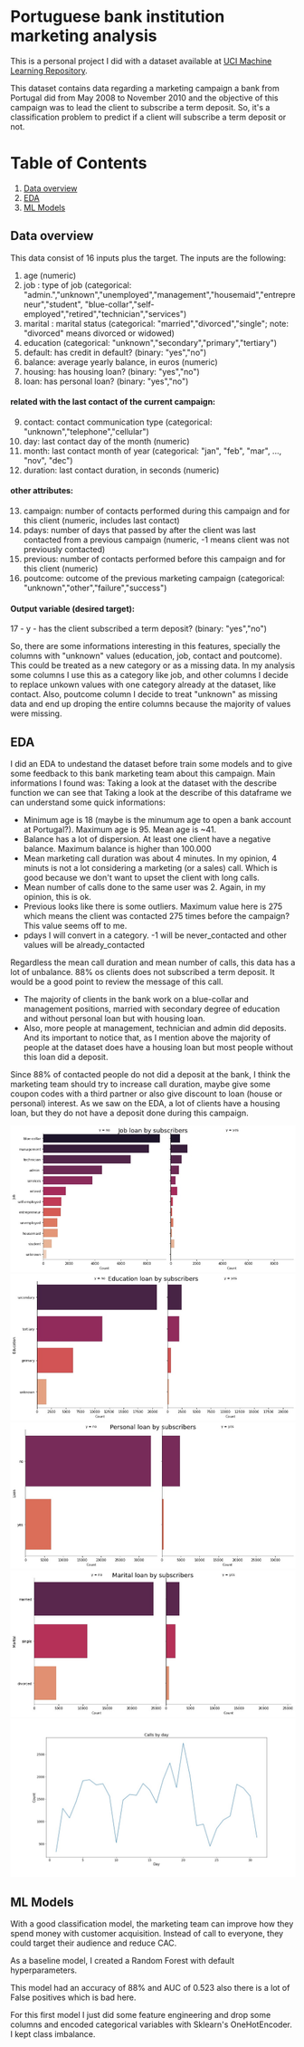 # Portuguese bank institution marketing analysis
This is a personal project I did with a dataset available at [UCI Machine Learning Repository](https://archive.ics.uci.edu/ml/datasets/Bank+Marketing).

This dataset contains data regarding a marketing campaign a bank from Portugal did from May 2008 to November 2010 and the objective of this campaign was to lead the client to subscribe a term deposit. So, it's a classification problem to predict if a client will subscribe a term deposit or not.


# Table of Contents
1. [Data overview](#Data_overview)
2. [EDA](#EDA)
3. [ML Models](#ML_Models)

## Data overview <a name="Data_overview"></a>

This data consist of 16 inputs plus the target. The inputs are the following:
1. age (numeric)
2. job : type of job (categorical: "admin.","unknown","unemployed","management","housemaid","entrepreneur","student",
                                   "blue-collar","self-employed","retired","technician","services") 
3. marital : marital status (categorical: "married","divorced","single"; note: "divorced" means divorced or widowed)
4. education (categorical: "unknown","secondary","primary","tertiary")
5. default: has credit in default? (binary: "yes","no")
6. balance: average yearly balance, in euros (numeric) 
7. housing: has housing loan? (binary: "yes","no")
8. loan: has personal loan? (binary: "yes","no")
#### related with the last contact of the current campaign:
9. contact: contact communication type (categorical: "unknown","telephone","cellular") 
10. day: last contact day of the month (numeric)
11. month: last contact month of year (categorical: "jan", "feb", "mar", ..., "nov", "dec")
12. duration: last contact duration, in seconds (numeric)
#### other attributes:
13. campaign: number of contacts performed during this campaign and for this client (numeric, includes last contact)
14. pdays: number of days that passed by after the client was last contacted from a previous campaign (numeric, -1 means client was not previously contacted)
15. previous: number of contacts performed before this campaign and for this client (numeric)
16. poutcome: outcome of the previous marketing campaign (categorical: "unknown","other","failure","success")
#### Output variable (desired target):
17 - y - has the client subscribed a term deposit? (binary: "yes","no")

So, there are some informations interesting in this features, specially the columns with "unknown" values (education, job, contact and poutcome). This could be treated as a new category or as a missing data. In my analysis some columns I use this as a category like job, and other columns I decide to replace unkown values with one category already at the dataset, like contact. Also, poutcome column I decide to treat "unknown" as missing data and end up droping the entire columns because the majority of values were missing.

## EDA <a name="EDA"></a>
I did an EDA to undestand the dataset before train some models and to give some feedback to this bank marketing team about this campaign. Main informations I found was:
Taking a look at the dataset with the describe function we can see that
Taking a look at the describe of this dataframe we can understand some quick informations:

* Minimum age is 18 (maybe is the minumum age to open a bank account at Portugal?). Maximum age is 95. Mean age is ~41.
* Balance has a lot of dispersion. At least one client have a negative balance. Maximum balance is higher than 100.000
* Mean marketing call duration was about 4 minutes. In my opinion, 4 minuts is not a lot considering a marketing (or a sales) call. Which is good because we don't want to upset the client with long calls.
* Mean number of calls done to the same user was 2. Again, in my opinion, this is ok.
* Previous looks like there is some outliers. Maximum value here is 275 which means the client was contacted 275 times before the campaign? This value seems off to me.
* pdays I will convert in a category. -1 will be never_contacted and other values will be already_contacted

Regardless the mean call duration and mean number of calls, this data has a lot of unbalance. 88% os clients does not subscribed a term deposit. It would be a good point to review the message of this call. 

* The majority of clients in the bank work on a blue-collar and management positions, married with secondary degree of education and without personal loan but with housing loan.
* Also, more people at management, technician and admin did deposits. And its important to notice that, as I mention above the majority of people at the dataset does have a housing loan but most people without this loan did a deposit.

Since 88% of contacted people do not did a deposit at the bank, I think the marketing team should try to increase call duration, maybe give some coupon codes with a third partner or also give discount to loan (house or personal) interest. As we saw on the EDA, a lot of clients have a housing loan, but they do not have a deposit done during this campaign.

![Alt text](images/deposits_by_job.jpg?raw=true)
![Alt text](images/deposits_by_education.jpg?raw=true)
![Alt text](images/deposits_by_loan.jpg?raw=true)
![Alt text](images/deposits_by_marital.jpg?raw=true)
![Alt text](images/contacts_by_day.jpg?raw=true)


## ML Models <a name="ML_Models"></a>
With a good classification model, the marketing team can improve how they spend money with customer acquisition. Instead of call to everyone, they could target their audience and reduce CAC.

As a baseline model, I created a Random Forest with default hyperparameters.

This model had an accuracy of 88% and AUC of 0.523 also there is a lot of False positives which is bad here.

For this first model I just did some feature engineering and drop some columns and encoded categorical variables with Sklearn's OneHotEncoder. I kept class imbalance.


